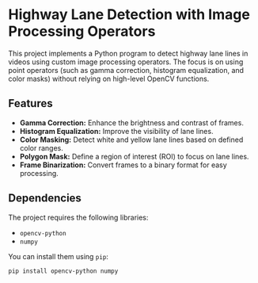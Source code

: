 # Highway Lane Detection with Image Processing Operators

This project implements a Python program to detect highway lane lines in videos using custom image processing operators. The focus is on using point operators (such as gamma correction, histogram equalization, and color masks) without relying on high-level OpenCV functions.

## Features
- **Gamma Correction:** Enhance the brightness and contrast of frames.
- **Histogram Equalization:** Improve the visibility of lane lines.
- **Color Masking:** Detect white and yellow lane lines based on defined color ranges.
- **Polygon Mask:** Define a region of interest (ROI) to focus on lane lines.
- **Frame Binarization:** Convert frames to a binary format for easy processing.

## Dependencies
The project requires the following libraries:
- `opencv-python`
- `numpy`

You can install them using `pip`:
```bash
pip install opencv-python numpy
